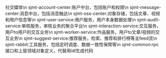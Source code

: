 社交媒体\n
sjmt-account-center:账户中台，包括账户和权限\n
sjmt-message-center:消息中台，包括消息触达\n
sjmt-oss-center:对象存储，包括文章、视频和用户信息等\n
sjmt-user-service:用户服务，用户本身数据处理\n
sjmt-audit-service:审核服务，审核业务的聚合平台\n
sjmt-interaction-service:交互服务，用户to用户的交互业务\n
sjmt-worker-service:作品服务，用户to文章/视频的交互业务\n
sjmt-suggest-service:推荐服务，检索、推荐和排行榜等主feed流\n
sjmt-rabbit:工具服务，包括定时调度、数据一致性保障等\n
sjmt-common:rpc接口和上层领域对象定义，代替用idl生成代码
